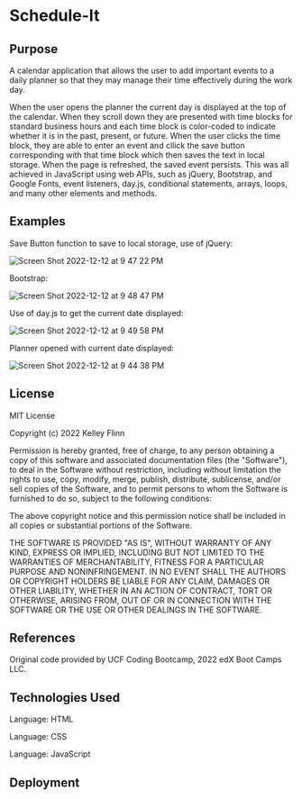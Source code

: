 # Schedule-It

## Purpose

A calendar application that allows the user to add important events to a daily planner so that they may manage their time effectively during the work day.

When the user opens the planner the current day is displayed at the top of the calendar. When they scroll down they are presented with time blocks for standard business hours and each time block is color-coded to indicate whether it is in the past, present, or future. When the user clicks the time block, they are able to enter an event and cllick the save button corresponding with that time block which then saves the text in local storage. When the page is refreshed, the saved event persists. This was all achieved in JavaScript using web APIs, such as jQuery, Bootstrap, and Google Fonts, event listeners, day.js, conditional statements, arrays, loops, and many other elements and methods. 

## Examples

Save Button function to save to local storage, use of jQuery:

![Screen Shot 2022-12-12 at 9 47 22 PM](https://user-images.githubusercontent.com/116764540/207214004-08071a65-d0d4-45e4-9c44-af5960d14fd5.png)

Bootstrap:

![Screen Shot 2022-12-12 at 9 48 47 PM](https://user-images.githubusercontent.com/116764540/207214179-6e2c10be-af93-4ec2-851a-ef97a0c2786e.png)

Use of day.js to get the current date displayed:

![Screen Shot 2022-12-12 at 9 49 58 PM](https://user-images.githubusercontent.com/116764540/207214325-2e612e71-e799-4685-b14a-256e2d8c92d7.png)

Planner opened with current date displayed:

![Screen Shot 2022-12-12 at 9 44 38 PM](https://user-images.githubusercontent.com/116764540/207213720-c49c47ac-bdc9-4ab6-be1b-5f80807f7392.png)


## License

MIT License

Copyright (c) 2022 Kelley Flinn

Permission is hereby granted, free of charge, to any person obtaining a copy
of this software and associated documentation files (the "Software"), to deal
in the Software without restriction, including without limitation the rights
to use, copy, modify, merge, publish, distribute, sublicense, and/or sell
copies of the Software, and to permit persons to whom the Software is
furnished to do so, subject to the following conditions:

The above copyright notice and this permission notice shall be included in all
copies or substantial portions of the Software.

THE SOFTWARE IS PROVIDED "AS IS", WITHOUT WARRANTY OF ANY KIND, EXPRESS OR
IMPLIED, INCLUDING BUT NOT LIMITED TO THE WARRANTIES OF MERCHANTABILITY,
FITNESS FOR A PARTICULAR PURPOSE AND NONINFRINGEMENT. IN NO EVENT SHALL THE
AUTHORS OR COPYRIGHT HOLDERS BE LIABLE FOR ANY CLAIM, DAMAGES OR OTHER
LIABILITY, WHETHER IN AN ACTION OF CONTRACT, TORT OR OTHERWISE, ARISING FROM,
OUT OF OR IN CONNECTION WITH THE SOFTWARE OR THE USE OR OTHER DEALINGS IN THE
SOFTWARE.

## References

Original code provided by UCF Coding Bootcamp, 2022 edX Boot Camps LLC.

## Technologies Used
Language: HTML

Language: CSS

Language: JavaScript

## Deployment


